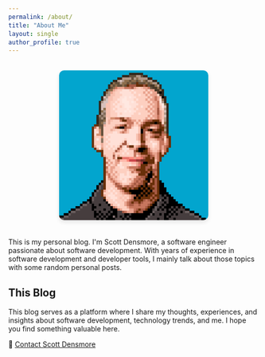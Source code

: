 ```yaml
---
permalink: /about/
title: "About Me"
layout: single
author_profile: true
---
```


<div style="text-align: center; margin: 2rem 0;">
  <img src="/assets/img/scott-pixle.png" alt="Scott Densmore" style="max-width: 300px; height: auto; border-radius: 10px; box-shadow: 0 4px 8px rgba(0,0,0,0.1);">
</div>

This is my personal blog. I'm Scott Densmore, a software engineer passionate about software development. With years of experience in software development and developer tools, I mainly talk about those topics with some random personal posts.

## This Blog

This blog serves as a platform where I share my thoughts, experiences, and insights about software development, technology trends, and me. I hope you find something valuable here.

📩 [Contact Scott Densmore](/contact/)
